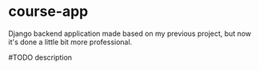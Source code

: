 # course-app
Django backend application made based on my previous project, but now it's done a little bit more professional.

#TODO description
